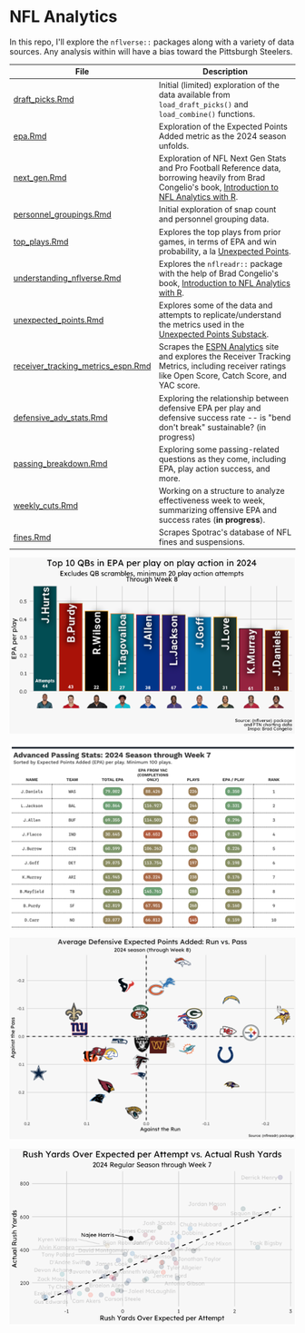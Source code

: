 # NFL Analytics 

In this repo, I'll explore the `nflverse::` packages along with a variety of data sources. Any analysis within will have a bias toward the Pittsburgh Steelers.

| File | Description |
|------|-------------|
| [draft_picks.Rmd](draft_picks.Rmd) | Initial (limited) exploration of the data available from `load_draft_picks()` and `load_combine()` functions. |
| [epa.Rmd](epa.Rmd) | Exploration of the Expected Points Added metric as the 2024 season unfolds. |
| [next_gen.Rmd](next_gen.Rmd) | Exploration of NFL Next Gen Stats and Pro Football Reference data, borrowing heavily from Brad Congelio's book, [Introduction to NFL Analytics with R](https://bradcongelio.com/nfl-analytics-with-r-book/). |
| [personnel_groupings.Rmd](personnel_groupings.Rmd) | Initial exploration of snap count and personnel grouping data. |
| [top_plays.Rmd](top_plays.Rmd) | Explores the top plays from prior games, in terms of EPA and win probability, a la [Unexpected Points](https://www.unexpectedpoints.com/). |
| [understanding_nflverse.Rmd](understanding_nflverse.Rmd) | Explores the `nflreadr::` package with the help of Brad Congelio's book, [Introduction to NFL Analytics with R](https://bradcongelio.com/nfl-analytics-with-r-book/). |
| [unexpected_points.Rmd](unexpected_points.Rmd) | Explores some of the data and attempts to replicate/understand the metrics used in the [Unexpected Points Substack](https://www.unexpectedpoints.com/). |
| [receiver_tracking_metrics_espn.Rmd](receiver_tracking_metrics_espn.Rmd) | Scrapes the [ESPN Analytics](https://espnanalytics.com/receivers) site and explores the Receiver Tracking Metrics, including receiver ratings like Open Score, Catch Score, and YAC score. |
| [defensive_adv_stats.Rmd](defensive_adv_stats.Rmd) | Exploring the relationship between defensive EPA per play and defensive success rate -- is "bend don't break" sustainable? (in progress) |
| [passing_breakdown.Rmd](passing_breakdown.Rmd) | Exploring some passing-related questions as they come, including EPA, play action success, and more. |
| [weekly_cuts.Rmd](weekly_cuts.Rmd) | Working on a structure to analyze effectiveness week to week, summarizing offensive EPA and success rates (**in progress**). |
| [fines.Rmd](fines.Rmd) | Scrapes Spotrac's database of NFL fines and suspensions. |

![2024 EPA per play on play action passes](images/epa_play_action.png)

![2024 NFL Quarterbacks and EPA metrics](images/ranked_qb_epa.png)

![2024 Defensive EPA metrics: Run vs. Pass](images/defensive_epa.png)

![2024 Rush yards over expected vs. total rush yards](images/rush_yards_oe.png)
